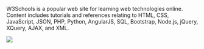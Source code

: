 W3Schools is a popular web site for learning web technologies online. Content includes tutorials and references relating to HTML, CSS, JavaScript, JSON, PHP, Python, AngularJS, SQL, Bootstrap, Node.js, jQuery, XQuery, AJAX, and XML.

![](http://imstartpage.com/wp-content/uploads/2015/01/W3schools-logo.jpg)

